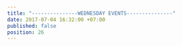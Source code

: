 ```yaml
---
title: "---------------WEDNESDAY EVENTS---------------"
date: 2017-07-04 16:32:00 +07:00
published: false
position: 26
---
```


